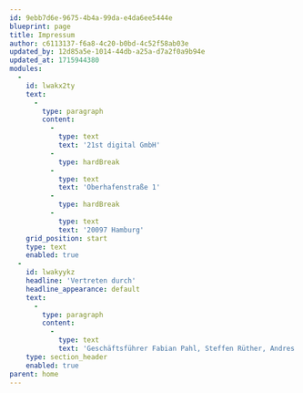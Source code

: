 ```yaml
---
id: 9ebb7d6e-9675-4b4a-99da-e4da6ee5444e
blueprint: page
title: Impressum
author: c6113137-f6a8-4c20-b0bd-4c52f58ab03e
updated_by: 12d85a5e-1014-44db-a25a-d7a2f0a9b94e
updated_at: 1715944380
modules:
  -
    id: lwakx2ty
    text:
      -
        type: paragraph
        content:
          -
            type: text
            text: '21st digital GmbH'
          -
            type: hardBreak
          -
            type: text
            text: 'Oberhafenstraße 1'
          -
            type: hardBreak
          -
            type: text
            text: '20097 Hamburg'
    grid_position: start
    type: text
    enabled: true
  -
    id: lwakyykz
    headline: 'Vertreten durch'
    headline_appearance: default
    text:
      -
        type: paragraph
        content:
          -
            type: text
            text: 'Geschäftsführer Fabian Pahl, Steffen Rüther, Andres Stennert'
    type: section_header
    enabled: true
parent: home
---
```

